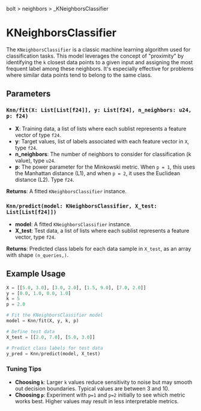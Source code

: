 bolt > neighbors > _KNeighborsClassifier
# KNeighborsClassifier

The `KNeighborsClassifier` is a classic machine learning algorithm used for classification tasks. This model leverages the concept of "proximity" by identifying the `k` closest data points to a given input and assigning the most frequent label among these neighbors. It's especially effective for problems where similar data points tend to belong to the same class.

## Parameters

### `Knn/fit(X: List[List[f24]], y: List[f24], n_neighbors: u24, p: f24)`

- **X**: Training data, a list of lists where each sublist represents a feature vector of type `f24`.
- **y**: Target values, list of labels associated with each feature vector in `X`, type `f24`.
- **n_neighbors**: The number of neighbors to consider for classification (k value), type `u24`.
- **p**: The power parameter for the Minkowski metric. When `p = 1`, this uses the Manhattan distance (L1), and when `p = 2`, it uses the Euclidean distance (L2). Type `f24`.

**Returns**: A fitted `KNeighborsClassifier` instance.

### `Knn/predict(model: KNeighborsClassifier, X_test: List[List[f24]])`

- **model**: A fitted `KNeighborsClassifier` instance.
- **X_test**: Test data, a list of lists where each sublist represents a feature vector, type `f24`.

**Returns**: Predicted class labels for each data sample in `X_test`, as an array with shape `(n_queries,)`.

## Example Usage

```python
X = [[5.0, 3.0], [3.0, 2.0], [1.5, 9.0], [7.0, 2.0]]
y = [0.0, 1.0, 0.0, 1.0]
k = 5
p = 2.0

# Fit the KNeighborsClassifier model
model = Knn/fit(X, y, k, p)

# Define test data
X_test = [[2.0, 7.0], [5.0, 3.0]]

# Predict class labels for test data
y_pred = Knn/predict(model, X_test)
```

### Tuning Tips

- **Choosing `k`**: Larger `k` values reduce sensitivity to noise but may smooth out decision boundaries. Typical values are between 3 and 10.
- **Choosing `p`**: Experiment with `p=1` and `p=2` initially to see which metric works best. Higher values may result in less interpretable metrics.